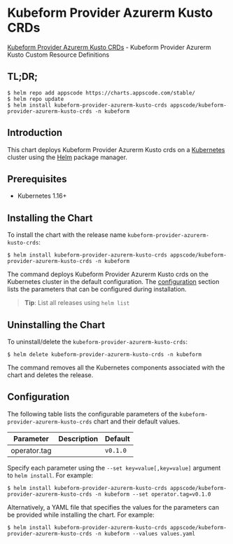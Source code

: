 # Kubeform Provider Azurerm Kusto CRDs

[Kubeform Provider Azurerm Kusto CRDs](https://github.com/kubeform) - Kubeform Provider Azurerm Kusto Custom Resource Definitions

## TL;DR;

```console
$ helm repo add appscode https://charts.appscode.com/stable/
$ helm repo update
$ helm install kubeform-provider-azurerm-kusto-crds appscode/kubeform-provider-azurerm-kusto-crds -n kubeform
```

## Introduction

This chart deploys Kubeform Provider Azurerm Kusto crds on a [Kubernetes](http://kubernetes.io) cluster using the [Helm](https://helm.sh) package manager.

## Prerequisites

- Kubernetes 1.16+

## Installing the Chart

To install the chart with the release name `kubeform-provider-azurerm-kusto-crds`:

```console
$ helm install kubeform-provider-azurerm-kusto-crds appscode/kubeform-provider-azurerm-kusto-crds -n kubeform
```

The command deploys Kubeform Provider Azurerm Kusto crds on the Kubernetes cluster in the default configuration. The [configuration](#configuration) section lists the parameters that can be configured during installation.

> **Tip**: List all releases using `helm list`

## Uninstalling the Chart

To uninstall/delete the `kubeform-provider-azurerm-kusto-crds`:

```console
$ helm delete kubeform-provider-azurerm-kusto-crds -n kubeform
```

The command removes all the Kubernetes components associated with the chart and deletes the release.

## Configuration

The following table lists the configurable parameters of the `kubeform-provider-azurerm-kusto-crds` chart and their default values.

|  Parameter   | Description | Default  |
|--------------|-------------|----------|
| operator.tag |             | `v0.1.0` |


Specify each parameter using the `--set key=value[,key=value]` argument to `helm install`. For example:

```console
$ helm install kubeform-provider-azurerm-kusto-crds appscode/kubeform-provider-azurerm-kusto-crds -n kubeform --set operator.tag=v0.1.0
```

Alternatively, a YAML file that specifies the values for the parameters can be provided while
installing the chart. For example:

```console
$ helm install kubeform-provider-azurerm-kusto-crds appscode/kubeform-provider-azurerm-kusto-crds -n kubeform --values values.yaml
```
